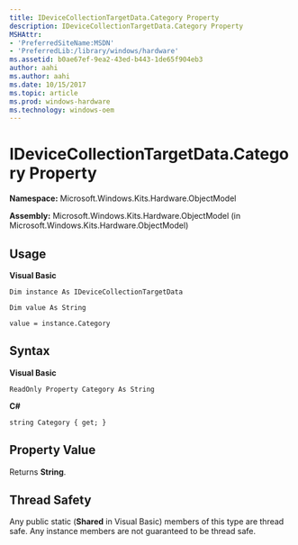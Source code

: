 ```yaml
---
title: IDeviceCollectionTargetData.Category Property
description: IDeviceCollectionTargetData.Category Property
MSHAttr:
- 'PreferredSiteName:MSDN'
- 'PreferredLib:/library/windows/hardware'
ms.assetid: b0ae67ef-9ea2-43ed-b443-1de65f904eb3
author: aahi
ms.author: aahi
ms.date: 10/15/2017
ms.topic: article
ms.prod: windows-hardware
ms.technology: windows-oem
---
```


# IDeviceCollectionTargetData.Category Property


**Namespace:** Microsoft.Windows.Kits.Hardware.ObjectModel

**Assembly:** Microsoft.Windows.Kits.Hardware.ObjectModel (in Microsoft.Windows.Kits.Hardware.ObjectModel)

## <span id="Usage"></span><span id="usage"></span><span id="USAGE"></span>Usage


**Visual Basic**

`Dim instance As IDeviceCollectionTargetData`

`Dim value As String`

`value = instance.Category`

## <span id="Syntax"></span><span id="syntax"></span><span id="SYNTAX"></span>Syntax


**Visual Basic**

`ReadOnly Property Category As String`

**C#**

`string Category { get; }`

## <span id="Property_Value"></span><span id="property_value"></span><span id="PROPERTY_VALUE"></span>Property Value


Returns **String**.

## <span id="Thread_Safety"></span><span id="thread_safety"></span><span id="THREAD_SAFETY"></span>Thread Safety


Any public static (**Shared** in Visual Basic) members of this type are thread safe. Any instance members are not guaranteed to be thread safe.

 

 






